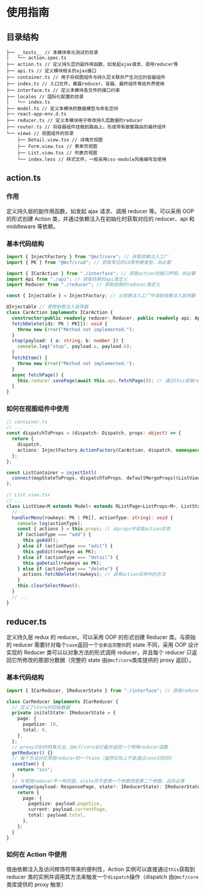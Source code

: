 # 使用指南

## 目录结构

```
├── __tests__ // 本模块单元测试的目录
│   └── action.spec.ts
├── action.ts // 定义持久层的副作用函数，如发起ajax请求、调用reducer等
├── api.ts // 定义模块相关的ajax接口
├── container.ts // 用于将视图组件与持久层关联并产生对应的容器组件
├── index.ts // 入口文件，暴露reducer、容器、最终组件等给外界使用
├── interface.ts // 定义本模块各文件的接口约束
├── locales // 国际化配置的目录
│   └── index.ts
├── model.ts // 定义本模块的数据模型与命名空间
├── react-app-env.d.ts
├── reducer.ts // 定义本模块用于修改持久层数据的reducer
├── router.ts // 将容器组件挂载到路由上，形成带有嵌套路由的最终组件
└── views // 视图组件的目录
    ├── Detail.view.tsx // 详情页视图
    ├── Form.view.tsx // 表单页视图
    ├── List.view.tsx // 列表页视图
    └── index.less // 样式文件，一般采用css-module风格编写及使用
```

## action.ts

### 作用

定义持久层的副作用函数，如发起 ajax 请求、调用 reducer 等。可以采用 OOP 的形式创建 Action 类，并通过依赖注入在初始化时获取对应的 reducer、api 和 middleware 等依赖。

### 基本代码结构

```ts
import { InjectFactory } from "@mcf/core"; // 获取依赖注入工厂
import { PK } from "@mcf/crud"; // 获取常见的id等参数类型，非必要

import { ICarAction } from "./interface"; // 获取action的接口声明，非必要
import Api from "./api"; // 获取依赖的api类定义
import Reducer from "./reducer"; // 获取依赖的reducer类定义

const { Injectable } = InjectFactory; // 从依赖注入工厂中读取依赖注入装饰器

@Injectable // 使用依赖注入装饰器
class CarAction implements ICarAction {
  constructor(public readonly reducer: Reducer, public readonly api: Api) {} // 通过public/protected/private访问修饰符让赋值操作自动完成
  fetchDelete(ids: PK | PK[]): void {
    throw new Error("Method not implemented.");
  }
  stop(payload: { a: string; b: number }) {
    console.log("stop", payload.a, payload.b);
  }
  fetchItem() {
    throw new Error("Method not implemented.");
  }
  async fetchPage() {
    this.reducer.savePage(await this.api.fetchPage()); // 通过this读取reducer和api实例的方法并按实际场景进行调用
  }
}
```

### 如何在视图组件中使用

```ts
// container.ts
// ...
const dispatchToProps = (dispatch: Dispatch, props: object) => {
  return {
    dispatch,
    actions: InjectFactory.ActionFactory(CarAction, dispatch, namespace), // 通过工厂创建action实例
  };
};

const ListContainer = injectIntl(
  connect(mapStateToProps, dispatchToProps, defaultMergeProps)(ListView) // 通过connect将action实例关联到视图组件上
);

// List.view.tsx
// ...
class ListView<M extends Model> extends RListPage<ListProps<M>, ListState<M>> {
  // ...
  handlerMenu(rowkeys: PK | PK[], actionType: string): void {
    console.log(actionType);
    const { actions } = this.props; // 从props中读取action实例
    if (actionType === "add") {
      this.goAdd();
    } else if (actionType === "edit") {
      this.goEdit(rowkeys as PK);
    } else if (actionType === "detail") {
      this.goDetail(rowkeys as PK);
    } else if (actionType === "delete") {
      actions.fetchDelete(rowkeys); // 调用action实例中的方法
    }
    this.clearSelectRows();
  }
  // ...
}
```

## reducer.ts

定义持久层 redux 的 reducer。可以采用 OOP 的形式创建 Reducer 类。与原始的 reducer 需要针对每个`case`返回一个`全新且完整的`的 state 不同，采用 OOP 设计实现的 Reducer 类可以以对象方法的形式调用 reducer，并且每个 reducer 只返回它所修改的那部分数据（完整的 state 由`@mcf/core`类库提供的 proxy 返回）。

### 基本代码结构

```ts
import { ICarReducer, IReducerState } from "./interface"; // 获取reducer的接口声明，非必要

class CarReducer implements ICarReducer {
  // 定义了store的初始数据
  private initalState: IReducerState = {
    page: {
      pageSize: 10,
      total: 0,
    },
  };
  // proxy识别的特殊方法，@mcf/core会拦截并返回一个特殊reducer函数
  getReducer() {}
  // 每个方法对应常规reducer的一个case（虽然实际上不是通过case识别的）
  saveItem() {
    return "sss";
  }
  // 与常规reducer不一样的是，state并不是第一个参数而是第二个参数，且非必填
  savePage(payload: ResponsePage, state?: IReducerState): IReducerState {
    return {
      page: {
        pageSize: payload.pageSize,
        current: payload.currentPage,
        total: payload.total,
      },
    };
  }
}
```

### 如何在 Action 中使用

借由依赖注入及访问修饰符带来的便利性，Action 实例可以直接通过`this`获取到 reducer 类的实例并调用其方法来触发一个`dispatch`操作（dispatch 由`@mcf/core`类库提供的 proxy 触发）
